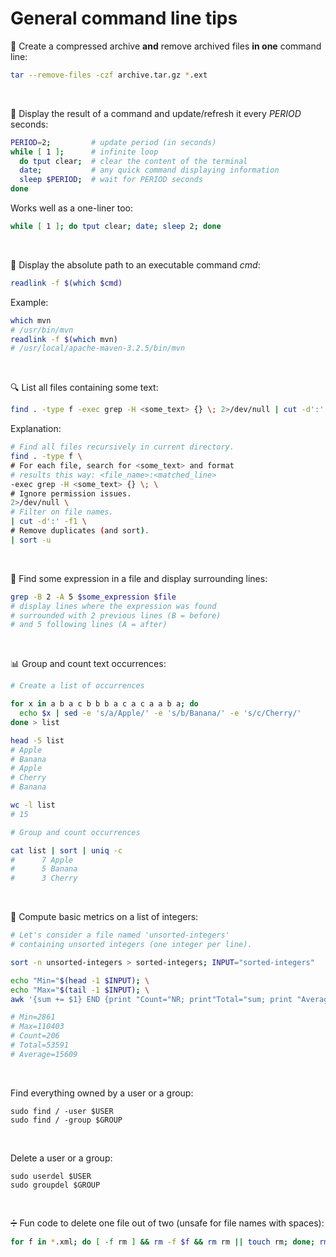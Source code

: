 # General command line tips

:open_file_folder: Create a compressed archive **and** remove archived files **in one** command line:
```sh
tar --remove-files -czf archive.tar.gz *.ext
```

&nbsp;

:arrows_counterclockwise: Display the result of a command and update/refresh it every *PERIOD* seconds:
```sh
PERIOD=2;         # update period (in seconds)
while [ 1 ];      # infinite loop
  do tput clear;  # clear the content of the terminal
  date;           # any quick command displaying information
  sleep $PERIOD;  # wait for PERIOD seconds
done
```
Works well as a one-liner too:
```sh
while [ 1 ]; do tput clear; date; sleep 2; done
```

&nbsp;

:link: Display the absolute path to an executable command *cmd*:
```sh
readlink -f $(which $cmd)
```
Example:
```sh
which mvn
# /usr/bin/mvn
readlink -f $(which mvn)
# /usr/local/apache-maven-3.2.5/bin/mvn
```

&nbsp;

:mag: List all files containing some text:
```sh
find . -type f -exec grep -H <some_text> {} \; 2>/dev/null | cut -d':' -f1 | sort -u
```
Explanation:
```sh
# Find all files recursively in current directory.
find . -type f \
# For each file, search for <some_text> and format
# results this way: <file_name>:<matched_line>
-exec grep -H <some_text> {} \; \
# Ignore permission issues.
2>/dev/null \
# Filter on file names.
| cut -d':' -f1 \
# Remove duplicates (and sort).
| sort -u
```

&nbsp;

:bookmark_tabs: Find some expression in a file and display surrounding lines:
```sh
grep -B 2 -A 5 $some_expression $file
# display lines where the expression was found
# surrounded with 2 previous lines (B = before)
# and 5 following lines (A = after)
```

&nbsp;

:bar_chart: Group and count text occurrences:
```sh
# Create a list of occurrences

for x in a b a c b b b a c a c a a b a; do
  echo $x | sed -e 's/a/Apple/' -e 's/b/Banana/' -e 's/c/Cherry/'
done > list

head -5 list
# Apple
# Banana
# Apple
# Cherry
# Banana

wc -l list
# 15
```
```sh
# Group and count occurrences

cat list | sort | uniq -c
#      7 Apple
#      5 Banana
#      3 Cherry
```

&nbsp;

:1234: Compute basic metrics on a list of integers:
```sh
# Let's consider a file named 'unsorted-integers'
# containing unsorted integers (one integer per line).

sort -n unsorted-integers > sorted-integers; INPUT="sorted-integers"

echo "Min="$(head -1 $INPUT); \
echo "Max="$(tail -1 $INPUT); \
awk '{sum += $1} END {print "Count="NR; print"Total="sum; print "Average="sum/NR}' $INPUT

# Min=2861
# Max=110403
# Count=206
# Total=53591
# Average=15609
```

&nbsp;

Find everything owned by a user or a group:
```
sudo find / -user $USER
sudo find / -group $GROUP
```

&nbsp;

Delete a user or a group:
```
sudo userdel $USER
sudo groupdel $GROUP
```

&nbsp;

:heavy_division_sign: Fun code to delete one file out of two (unsafe for file names with spaces):
```sh
for f in *.xml; do [ -f rm ] && rm -f $f && rm rm || touch rm; done; rm -f rm;
```
